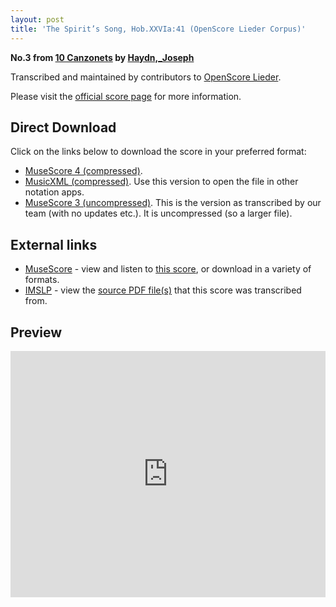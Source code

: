 ```yaml
---
layout: post
title: 'The Spirit’s Song, Hob.XXVIa:41 (OpenScore Lieder Corpus)'
---
```


__No.3 from [10 Canzonets](https://fourscoreandmore.org/openscore/lieder/Haydn,_Joseph/10_Canzonets/) by [Haydn,_Joseph](https://fourscoreandmore.org/openscore/lieder/Haydn,_Joseph)__

Transcribed and maintained by contributors to [OpenScore Lieder].

Please visit the [official score page] for more information.

[official score page]: https://musescore.com/openscore-lieder-corpus/scores/6454913
[OpenScore Lieder]: https://musescore.com/openscore-lieder-corpus

## Direct Download

Click on the links below to download the score in your preferred format:
- [MuseScore 4 (compressed)](https://github.com/openscore/lieder/blob/main/scores/Haydn,_Joseph/10_Canzonets/03_The_Spirit’s_Song,_Hob.XXVIa41/lc6454913.mscz?raw=true).
- [MusicXML (compressed)](https://github.com/openscore/lieder/blob/main/scores/Haydn,_Joseph/10_Canzonets/03_The_Spirit’s_Song,_Hob.XXVIa41/lc6454913.mxl?raw=true). Use this version to open the file in other notation apps.
- [MuseScore 3 (uncompressed)](https://github.com/openscore/lieder/blob/main/scores/Haydn,_Joseph/10_Canzonets/03_The_Spirit’s_Song,_Hob.XXVIa41/lc6454913.mscx?raw=true). This is the version as transcribed by our team (with no updates etc.). It is uncompressed (so a larger file).

## External links

- [MuseScore] - view and listen to [this score][MuseScore], or download in a variety of formats.
- [IMSLP] - view the [source PDF file(s)][IMSLP] that this score was transcribed from.

[MuseScore]: https://musescore.com/score/6454913
[IMSLP]: https://imslp.org/wiki/Special:ReverseLookup/292750

## Preview

<iframe width="100%" height="394" src="https://musescore.com/openscore-lieder-corpus/scores/6454913/embed" frameborder="0" allowfullscreen allow="autoplay; fullscreen"></iframe>

